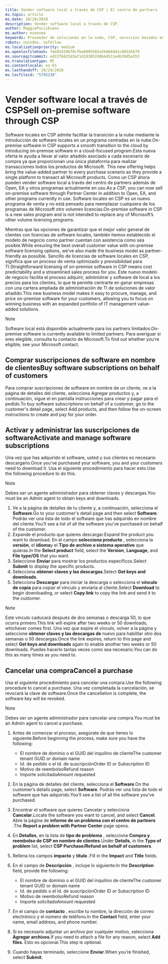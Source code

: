 ```yaml
---
title: Vender software local a través de CSP | El centro de partners
ms.topic: article
ms.date: 10/29/2018
description: Vender software local a través de CSP.
author: MaggiePucciEvans
ms.author: evansma
keywords: Proveedor de soluciones en la nube, CSP, servicios basados en la nube, Azure, Office 365, Dynamics, partner de CSP, vender en CSP, partner directo, partner de CSP indirecto, revendedor de CSP indirecto, CSP directo, CSP indirecto, modelo directo, modelo indirecto, revendedor indirecto, proveedor indirecto, proveedor, distribuidor, programa proveedor de soluciones en la nube
robots: noindex, nofollow
ms.localizationpriority: medium
ms.openlocfilehash: fde92419bf0cfbe0095502e5b0684d1c86545b70
ms.sourcegitcommit: ed22f6825d3af1d19385198b4d511e4b39d5e353
ms.translationtype: MT
ms.contentlocale: es-ES
ms.lasthandoff: 10/29/2018
ms.locfileid: "5795238"
---
```

# <a name="sell-on-premise-software-through-csp"></a><span data-ttu-id="f06ff-104">Vender software local a través de CSP</span><span class="sxs-lookup"><span data-stu-id="f06ff-104">Sell on-premise software through CSP</span></span>

<span data-ttu-id="f06ff-105">Software locales en CSP admite facilitar la transición a la nube mediante la introducción de software locales en un programa centradas en la nube.</span><span class="sxs-lookup"><span data-stu-id="f06ff-105">On-premise software in CSP supports a smooth transition to the cloud by introducing on-premise software in a cloud-focused program.</span></span><span data-ttu-id="f06ff-106">Esta nueva oferta te ayuda a llevar al valor añadido asociado a cada escenario de compra ya que proporcionan una única plataforma para realizar transacciones todos los productos de Microsoft.</span><span class="sxs-lookup"><span data-stu-id="f06ff-106">  This new offering helps bring the value-added partner to every purchase scenario as they provide a single platform to transact all Microsoft products.</span></span> <span data-ttu-id="f06ff-107">Como un CSP ahora pueden vender software local a través del centro de partners además de Open, EA y otros programas actualmente en uso.</span><span class="sxs-lookup"><span data-stu-id="f06ff-107">As a CSP, you can now sell on-premise software through Partner Center in addition to Open, EA, and other programs currently in use.</span></span> <span data-ttu-id="f06ff-108">Software locales en CSP es un nuevo programa de venta y no está pensado para reemplazar cualquiera de los programas de Microsoft otro volumen licencias.</span><span class="sxs-lookup"><span data-stu-id="f06ff-108">On-premise software in CSP is a new sales program and is not intended to replace any of Microsoft’s other volume licensing programs.</span></span> 
 
<span data-ttu-id="f06ff-109">Mientras que las opciones de garantizar que el mejor valor general de clientes con licencias de software locales, también hemos establecido el modelo de negocio como partner cuentan con asistencia como sea posible.</span><span class="sxs-lookup"><span data-stu-id="f06ff-109">While ensuring the best overall customer value with on-premise software licensing options, we’ve also made the business model as partner-friendly as possible.</span></span> <span data-ttu-id="f06ff-110">Sencillo de licencias de software locales en CSP, significa que un proceso de venta optimizado y previsibilidad para TI.</span><span class="sxs-lookup"><span data-stu-id="f06ff-110">Straightforward licensing of on-premise software in CSP means cost predictability and a streamlined sales process for you.</span></span> <span data-ttu-id="f06ff-111">Este nuevo modelo de negocio facilita el proceso adquirir, administrar y software de local a los precios para los clientes, lo que te permite centrarte en ganar empresas con una cartera ampliada de administración de TI de soluciones de valor añadido.</span><span class="sxs-lookup"><span data-stu-id="f06ff-111">This new business model makes it easy to procure, manage, and price on-premise software for your customers, allowing you to focus on winning business with an expanded portfolio of IT management value-added solutions.</span></span> 

>[!NOTE]
><span data-ttu-id="f06ff-112">Software local está disponible actualmente para los partners limitados.</span><span class="sxs-lookup"><span data-stu-id="f06ff-112">On-premise software is currently available to limited partners.</span></span> <span data-ttu-id="f06ff-113">Para averiguar si eres elegible, consulta tu contacto de Microsoft.</span><span class="sxs-lookup"><span data-stu-id="f06ff-113">To find out whether you’re eligible, see your Microsoft contact.</span></span> 


## <a name="buy-software-subscriptions-on-behalf-of-customers"></a><span data-ttu-id="f06ff-114">Comprar suscripciones de software en nombre de clientes</span><span class="sxs-lookup"><span data-stu-id="f06ff-114">Buy software subscriptions on behalf of customers</span></span>

<span data-ttu-id="f06ff-115">Para comprar suscripciones de software en nombre de un cliente, ve a la página de detalles del cliente, selecciona Agregar productos y, a continuación, sigue el en pantalla instrucciones para crear y pagar para el pedido.</span><span class="sxs-lookup"><span data-stu-id="f06ff-115">To buy software subscriptions on behalf of a customer, go to the customer's detail page, select Add products, and then follow the on-screen instructions to create and pay for your order.</span></span>

## <a name="activate-and-manage-software-subscriptions"></a><span data-ttu-id="f06ff-116">Activar y administrar las suscripciones de software</span><span class="sxs-lookup"><span data-stu-id="f06ff-116">Activate and manage software subscriptions</span></span>

<span data-ttu-id="f06ff-117">Una vez que has adquirido el software, usted y sus clientes es necesario descargarlo.</span><span class="sxs-lookup"><span data-stu-id="f06ff-117">Once you’ve purchased your software, you and your customers need to download it.</span></span> <span data-ttu-id="f06ff-118">Usa el siguiente procedimiento para hacer esto.</span><span class="sxs-lookup"><span data-stu-id="f06ff-118">Use the following procedure to do this.</span></span> 

>[!NOTE]
><span data-ttu-id="f06ff-119">Debes ser un agente administrador para obtener claves y descargas.</span><span class="sxs-lookup"><span data-stu-id="f06ff-119">You must be an Admin agent to obtain keys and downloads.</span></span> 

1. <span data-ttu-id="f06ff-120">Ve a la página de detalles de tu cliente y, a continuación, selecciona el **Software**.</span><span class="sxs-lookup"><span data-stu-id="f06ff-120">Go to your customer's detail page and then select **Software**.</span></span> <span data-ttu-id="f06ff-121">Podrás ver una lista de todo el software que has adquirido en nombre del cliente.</span><span class="sxs-lookup"><span data-stu-id="f06ff-121">You’ll see a list of all the software you’ve purchased on behalf of the customer.</span></span> 
2.  <span data-ttu-id="f06ff-122">Expande el producto que quieres descargar.</span><span class="sxs-lookup"><span data-stu-id="f06ff-122">Expand the product you want to download.</span></span> <span data-ttu-id="f06ff-123">En el campo **selecciona producto** , selecciona la **versión**, el **idioma**y el **Tipo de archivo o sistema operativo** que quieras.</span><span class="sxs-lookup"><span data-stu-id="f06ff-123">In the **Select product** field, select the **Version**, **Language**, and **File type/OS** that you want.</span></span> 
3.  <span data-ttu-id="f06ff-124">Seleccione **Enviar** para mostrar los productos específicos.</span><span class="sxs-lookup"><span data-stu-id="f06ff-124">Select **Submit** to display the specific products.</span></span> 
4.  <span data-ttu-id="f06ff-125">Selecciona **obtener claves y las descargas**.</span><span class="sxs-lookup"><span data-stu-id="f06ff-125">Select **Get keys and downloads**.</span></span> 
5.  <span data-ttu-id="f06ff-126">Selecciona **Descargar** para iniciar la descarga o selecciona el **vínculo de copia** para copiar el vínculo y enviarla al cliente.</span><span class="sxs-lookup"><span data-stu-id="f06ff-126">Select **Download** to begin downloading, or select **Copy link** to copy the link and send it to the customer.</span></span> 

>[!NOTE]
><span data-ttu-id="f06ff-127">Este vínculo caducará después de dos semanas o descarga 50, lo que ocurra primero.</span><span class="sxs-lookup"><span data-stu-id="f06ff-127">This link will expire after two weeks or 50 downloads, whichever comes first.</span></span> <span data-ttu-id="f06ff-128">Una vez que expire el vínculo, volver a la página y seleccione **obtener claves y las descargas de** nuevo para habilitar otro dos semanas o 50 descargas.</span><span class="sxs-lookup"><span data-stu-id="f06ff-128">Once the link expires, return to this page and select **Get keys and downloads** again to enable another two weeks or 50 downloads.</span></span> <span data-ttu-id="f06ff-129">Puedes hacerlo tantas veces como sea necesario.</span><span class="sxs-lookup"><span data-stu-id="f06ff-129">You can do this as many times as you need to.</span></span> 


## <a name="cancel-a-purchase"></a><span data-ttu-id="f06ff-130">Cancelar una compra</span><span class="sxs-lookup"><span data-stu-id="f06ff-130">Cancel a purchase</span></span>
<span data-ttu-id="f06ff-131">Usa el siguiente procedimiento para cancelar una compra.</span><span class="sxs-lookup"><span data-stu-id="f06ff-131">Use the following procedure to cancel a purchase.</span></span> <span data-ttu-id="f06ff-132">Una vez completada la cancelación, se revocará la clave de software.</span><span class="sxs-lookup"><span data-stu-id="f06ff-132">Once the cancellation is complete, the software key will be revoked.</span></span> 

>[!NOTE]
><span data-ttu-id="f06ff-133">Debes ser un agente administrador para cancelar una compra.</span><span class="sxs-lookup"><span data-stu-id="f06ff-133">You must be an Admin agent to cancel a purchase.</span></span> 

1.  <span data-ttu-id="f06ff-134">Antes de comenzar el proceso, asegúrate de que tienes lo siguiente:</span><span class="sxs-lookup"><span data-stu-id="f06ff-134">Before beginning the process, make sure you have the following:</span></span> 
    -   <span data-ttu-id="f06ff-135">El nombre de dominio o el GUID del inquilino de cliente</span><span class="sxs-lookup"><span data-stu-id="f06ff-135">The customer tenant GUID or domain name</span></span>
    -   <span data-ttu-id="f06ff-136">Id. de pedido o el Id. de suscripción</span><span class="sxs-lookup"><span data-stu-id="f06ff-136">Order ID or Subscription ID</span></span>
    -   <span data-ttu-id="f06ff-137">Motivo de reembolso</span><span class="sxs-lookup"><span data-stu-id="f06ff-137">Refund reason</span></span>
    -   <span data-ttu-id="f06ff-138">Importe solicitado</span><span class="sxs-lookup"><span data-stu-id="f06ff-138">Amount requested</span></span>

2.  <span data-ttu-id="f06ff-139">En la página de detalles del cliente, selecciona el **Software**.</span><span class="sxs-lookup"><span data-stu-id="f06ff-139">On the customer’s details page, select **Software**.</span></span> <span data-ttu-id="f06ff-140">Podrás ver una lista de todo el software que has adquirido.</span><span class="sxs-lookup"><span data-stu-id="f06ff-140">You’ll see a list of all the software you’ve purchased.</span></span> 

3.  <span data-ttu-id="f06ff-141">Encontrar el software que quieres Cancelar y selecciona **Cancelar**.</span><span class="sxs-lookup"><span data-stu-id="f06ff-141">Locate the software you want to cancel, and select **Cancel**.</span></span> <span data-ttu-id="f06ff-142">Abre la página de **informe de un problema con el centro de partners** .</span><span class="sxs-lookup"><span data-stu-id="f06ff-142">The **Report a problem with Partner Center** page opens.</span></span> 

4.  <span data-ttu-id="f06ff-143">En **Detalles**, en la lista de **tipo de problema** , seleccione **Compra y reembolso de CSP en nombre de clientes**.</span><span class="sxs-lookup"><span data-stu-id="f06ff-143">Under **Details**, in the **Type of problem** list, select **CSP Purchase/Refund on behalf of customers**.</span></span>

5.  <span data-ttu-id="f06ff-144">Rellena los campos **impacto** y **título** .</span><span class="sxs-lookup"><span data-stu-id="f06ff-144">Fill in the **Impact** and **Title** fields.</span></span> 

6.  <span data-ttu-id="f06ff-145">En el campo de **Descripción** , incluye lo siguiente:</span><span class="sxs-lookup"><span data-stu-id="f06ff-145">In the **Description** field, provide the following:</span></span> 
    -   <span data-ttu-id="f06ff-146">El nombre de dominio o el GUID del inquilino de cliente</span><span class="sxs-lookup"><span data-stu-id="f06ff-146">The customer tenant GUID or domain name</span></span>
    -   <span data-ttu-id="f06ff-147">Id. de pedido o el Id. de suscripción</span><span class="sxs-lookup"><span data-stu-id="f06ff-147">Order ID or Subscription ID</span></span>
    -   <span data-ttu-id="f06ff-148">Motivo de reembolso</span><span class="sxs-lookup"><span data-stu-id="f06ff-148">Refund reason</span></span>
    -   <span data-ttu-id="f06ff-149">Importe solicitado</span><span class="sxs-lookup"><span data-stu-id="f06ff-149">Amount requested</span></span>

7.  <span data-ttu-id="f06ff-150">En el campo de **contacto** , escribe tu nombre, la dirección de correo electrónico y el número de teléfono.</span><span class="sxs-lookup"><span data-stu-id="f06ff-150">In the **Contact** field, enter your name, email address, and phone number.</span></span> 

8.  <span data-ttu-id="f06ff-151">Si es necesario adjuntar un archivo por cualquier motivo, selecciona **Agregar archivos**.</span><span class="sxs-lookup"><span data-stu-id="f06ff-151">If you need to attach a file for any reason, select **Add files**.</span></span> <span data-ttu-id="f06ff-152">Esto es opcional.</span><span class="sxs-lookup"><span data-stu-id="f06ff-152">This step is optional.</span></span> 

9.  <span data-ttu-id="f06ff-153">Cuando hayas terminado, seleccione **Enviar**.</span><span class="sxs-lookup"><span data-stu-id="f06ff-153">When you’re finished, select **Submit**.</span></span>